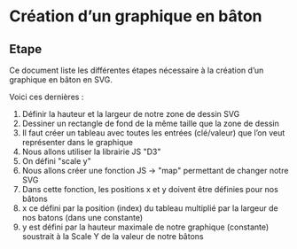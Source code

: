 # Création d’un graphique en bâton

## Etape

Ce document liste les différentes étapes nécessaire à la création d’un graphique en bâton en SVG.

Voici ces dernières :

1. Définir la hauteur et la largeur de notre zone de dessin SVG
2. Dessiner un rectangle de fond de la même taille que la zone de dessin
3. Il faut créer un tableau avec toutes les entrées (clé/valeur) que l’on veut représenter dans le graphique
4. Nous allons utiliser la librairie JS "D3"
5. On défini "scale y" 
4. Nous allons créer une fonction JS -> "map" permettant de changer notre SVG
5. Dans cette fonction, les positions x et y doivent être définies pour nos bâtons
6. x ce défini par la position (index) du tableau multiplié par la largeur de nos batons (dans une constante)
7. y est défini par la hauteur maximale de notre graphique (constante) soustrait à la Scale Y de la valeur de notre bâtons

